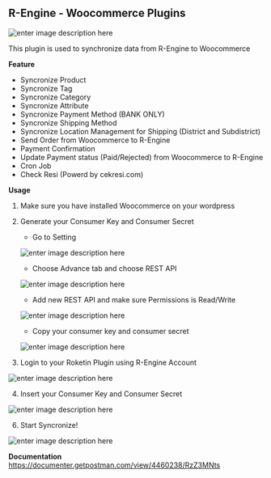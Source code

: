## R-Engine - Woocommerce Plugins

![enter image description here](https://1.bp.blogspot.com/-jtZAuaJsftU/W9rI7sq10jI/AAAAAAAABto/yTE3Hsq3_CEc2EYEL6lbECf7aQCr6HrYACLcBGAs/s640/23456.png)

This plugin is used to synchronize data from R-Engine to Woocommerce

**Feature**

 - Syncronize Product
 - Syncronize Tag
 - Syncronize Category
 - Syncronize Attribute
 - Syncronize Payment Method (BANK ONLY)
 - Syncronize Shipping Method
 - Syncronize Location Management for Shipping (District and Subdistrict)
 - Send Order from Woocommerce to R-Engine
 - Payment Confirmation
 - Update Payment status (Paid/Rejected) from Woocommerce to R-Engine
 - Cron Job
 - Check Resi (Powerd by cekresi.com)

**Usage**

1. Make sure you have installed Woocommerce on your wordpress
2. Generate your Consumer Key and Consumer Secret 
	-	Go to Setting
	
    ![enter image description here](https://3.bp.blogspot.com/-MOrxfIuiGxI/W9rMX1uHYrI/AAAAAAAABt4/lSS6ue31GY0V19Nzz1wpVzbQ-zSB-2_TACLcBGAs/s640/1.PNG)
	
    -	Choose Advance tab and choose REST API
	
    ![enter image description here](https://3.bp.blogspot.com/-8ZhP8Nuy04U/W9rMYBN5HCI/AAAAAAAABuA/Lf7CY2GdEswQ_6ju81trg1g8JbBFjdjrACLcBGAs/s640/2.PNG)
	
    -	Add new REST API and make sure Permissions is Read/Write

    ![enter image description here](https://1.bp.blogspot.com/-5vvjP0pnWGA/W9rMX50o-UI/AAAAAAAABt8/hsTVE7HdxSMZrNZx_guuh8YttxffQp_sACLcBGAs/s640/3.PNG)

	- Copy your consumer key and consumer secret

    ![enter image description here](https://2.bp.blogspot.com/-UPOgwLZxqBc/W9rP6_SUWlI/AAAAAAAABuw/KmxmjghLY8wkL0Q5qJ3kts8eekLprJRkQCLcBGAs/s640/10.PNG)

3. Login to your Roketin Plugin using R-Engine Account

![enter image description here](https://4.bp.blogspot.com/-M_OEmsGlZVQ/W9rOM5gGrVI/AAAAAAAABuY/1oGt3sCSwg08Z8tRkuvi9kQa2Pzl5cYXwCLcBGAs/s640/6.PNG)

4. Insert your Consumer Key and Consumer Secret

![enter image description here](https://2.bp.blogspot.com/-OFheMcAoLVs/W9rQtfiGbPI/AAAAAAAABu4/omtjZgYydOEzv-5J40KYDWQ1VK5tV__pQCLcBGAs/s640/7.PNG)

6. Start Syncronize!

![enter image description here](https://1.bp.blogspot.com/-VqauLasObq0/W9rOMyxsFSI/AAAAAAAABuc/5zW4b1bYhnAvi3tKIXSqFlTmfXK2VyfawCLcBGAs/s640/8.PNG)


**Documentation**	
https://documenter.getpostman.com/view/4460238/RzZ3MNts



